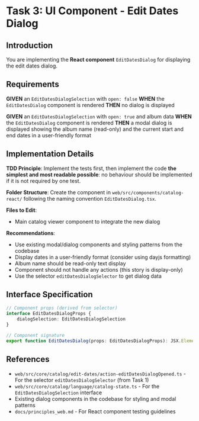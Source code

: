 # Task 3: UI Component - Edit Dates Dialog

## Introduction
You are implementing the **React component** `EditDatesDialog` for displaying the edit dates dialog.

## Requirements

**GIVEN** an `EditDatesDialogSelection` with `open: false`
**WHEN** the `EditDatesDialog` component is rendered
**THEN** no dialog is displayed

**GIVEN** an `EditDatesDialogSelection` with `open: true` and album data
**WHEN** the `EditDatesDialog` component is rendered
**THEN** a modal dialog is displayed showing the album name (read-only) and the current start and end dates in a user-friendly format

## Implementation Details

**TDD Principle**: Implement the tests first, then implement the code **the simplest and most readable possible**: no behaviour should be implemented if it is not required by one test.

**Folder Structure**: Create the component in `web/src/components/catalog-react/` following the naming convention `EditDatesDialog.tsx`.

**Files to Edit**:
- Main catalog viewer component to integrate the new dialog

**Recommendations**:
- Use existing modal/dialog components and styling patterns from the codebase
- Display dates in a user-friendly format (consider using dayjs formatting)
- Album name should be read-only text display
- Component should not handle any actions (this story is display-only)
- Use the selector `editDatesDialogSelector` to get dialog data

## Interface Specification

```typescript
// Component props (derived from selector)
interface EditDatesDialogProps {
    dialogSelection: EditDatesDialogSelection
}

// Component signature
export function EditDatesDialog(props: EditDatesDialogProps): JSX.Element
```

## References

- `web/src/core/catalog/edit-dates/action-editDatesDialogOpened.ts` - For the selector `editDatesDialogSelector` (from Task 1)
- `web/src/core/catalog/language/catalog-state.ts` - For the `EditDatesDialogSelection` interface
- Existing dialog components in the codebase for styling and modal patterns
- `docs/principles_web.md` - For React component testing guidelines
